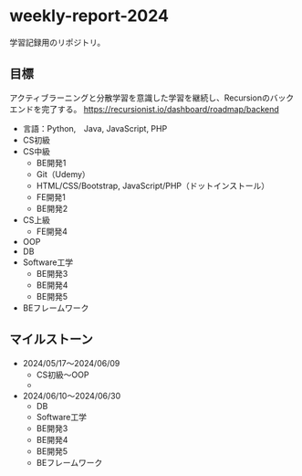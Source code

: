 # weekly-report-2024
学習記録用のリポジトリ。

## 目標
アクティブラーニングと分散学習を意識した学習を継続し、Recursionのバックエンドを完了する。
https://recursionist.io/dashboard/roadmap/backend
 - 言語：Python,　Java, JavaScript, PHP
 - CS初級
 - CS中級
   - BE開発1
   - Git（Udemy）
   - HTML/CSS/Bootstrap, JavaScript/PHP（ドットインストール）
   - FE開発1
   - BE開発2
 - CS上級
   - FE開発4
 - OOP
 - DB
 - Software工学
   - BE開発3
   - BE開発4
   - BE開発5
 - BEフレームワーク

## マイルストーン
- 2024/05/17〜2024/06/09
    - CS初級〜OOP
    -  
- 2024/06/10〜2024/06/30
    - DB
    - Software工学
    - BE開発3
    - BE開発4
    - BE開発5
    - BEフレームワーク
